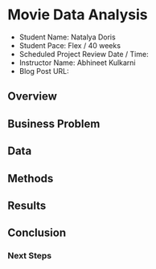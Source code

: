 # Movie Data Analysis
- Student Name: Natalya Doris
- Student Pace: Flex / 40 weeks
- Scheduled Project Review Date / Time:
- Instructor Name: Abhineet Kulkarni
- Blog Post URL:

## Overview

## Business Problem

## Data

## Methods

## Results

## Conclusion

### Next Steps
